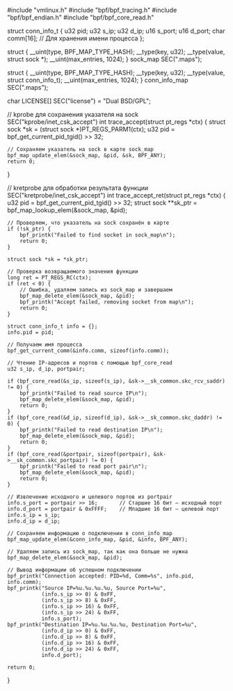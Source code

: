 #include "vmlinux.h"
#include "bpf/bpf_tracing.h"
#include "bpf/bpf_endian.h"
#include "bpf/bpf_core_read.h"

struct conn_info_t {
    u32 pid;
    u32 s_ip;
    u32 d_ip;
    u16 s_port;
    u16 d_port;
    char comm[16]; // Для хранения имени процесса
};

struct {
    __uint(type, BPF_MAP_TYPE_HASH);
    __type(key, u32);
    __type(value, struct sock *);
    __uint(max_entries, 1024);
} sock_map SEC(".maps");

struct {
    __uint(type, BPF_MAP_TYPE_HASH);
    __type(key, u32);
    __type(value, struct conn_info_t);
    __uint(max_entries, 1024);
} conn_info_map SEC(".maps");

char LICENSE[] SEC("license") = "Dual BSD/GPL";

// kprobe для сохранения указателя на sock
SEC("kprobe/inet_csk_accept")
int trace_accept(struct pt_regs *ctx) {
    struct sock *sk = (struct sock *)PT_REGS_PARM1(ctx);
    u32 pid = bpf_get_current_pid_tgid() >> 32;

    // Сохраняем указатель на sock в карте sock_map
    bpf_map_update_elem(&sock_map, &pid, &sk, BPF_ANY);
    return 0;
}

// kretprobe для обработки результата функции
SEC("kretprobe/inet_csk_accept")
int trace_accept_ret(struct pt_regs *ctx) {
    u32 pid = bpf_get_current_pid_tgid() >> 32;
    struct sock **sk_ptr = bpf_map_lookup_elem(&sock_map, &pid);

    // Проверяем, что указатель на sock сохранён в карте
    if (!sk_ptr) {
        bpf_printk("Failed to find socket in sock_map\n");
        return 0;
    }

    struct sock *sk = *sk_ptr;

    // Проверка возвращаемого значения функции
    long ret = PT_REGS_RC(ctx);
    if (ret < 0) {
        // Ошибка, удаляем запись из sock_map и завершаем
        bpf_map_delete_elem(&sock_map, &pid);
        bpf_printk("Accept failed, removing socket from map\n");
        return 0;
    }

    struct conn_info_t info = {};
    info.pid = pid;

    // Получаем имя процесса
    bpf_get_current_comm(&info.comm, sizeof(info.comm));

    // Чтение IP-адресов и портов с помощью bpf_core_read
    u32 s_ip, d_ip, portpair;

    if (bpf_core_read(&s_ip, sizeof(s_ip), &sk->__sk_common.skc_rcv_saddr) != 0) {
        bpf_printk("Failed to read source IP\n");
        bpf_map_delete_elem(&sock_map, &pid);
        return 0;
    }
    if (bpf_core_read(&d_ip, sizeof(d_ip), &sk->__sk_common.skc_daddr) != 0) {
        bpf_printk("Failed to read destination IP\n");
        bpf_map_delete_elem(&sock_map, &pid);
        return 0;
    }
    if (bpf_core_read(&portpair, sizeof(portpair), &sk->__sk_common.skc_portpair) != 0) {
        bpf_printk("Failed to read port pair\n");
        bpf_map_delete_elem(&sock_map, &pid);
        return 0;
    }

    // Извлечение исходного и целевого портов из portpair
    info.s_port = portpair >> 16;       // Старшие 16 бит — исходный порт
    info.d_port = portpair & 0xFFFF;    // Младшие 16 бит — целевой порт
    info.s_ip = s_ip;
    info.d_ip = d_ip;

    // Сохраняем информацию о подключении в conn_info_map
    bpf_map_update_elem(&conn_info_map, &pid, &info, BPF_ANY);

    // Удаляем запись из sock_map, так как она больше не нужна
    bpf_map_delete_elem(&sock_map, &pid);

    // Вывод информации об успешном подключении
    bpf_printk("Connection accepted: PID=%d, Comm=%s", info.pid, info.comm);
    bpf_printk("Source IP=%u.%u.%u.%u, Source Port=%u",
               (info.s_ip >> 0) & 0xFF,
               (info.s_ip >> 8) & 0xFF,
               (info.s_ip >> 16) & 0xFF,
               (info.s_ip >> 24) & 0xFF,
               info.s_port);
    bpf_printk("Destination IP=%u.%u.%u.%u, Destination Port=%u",
               (info.d_ip >> 0) & 0xFF,
               (info.d_ip >> 8) & 0xFF,
               (info.d_ip >> 16) & 0xFF,
               (info.d_ip >> 24) & 0xFF,
               info.d_port);

    return 0;
}
